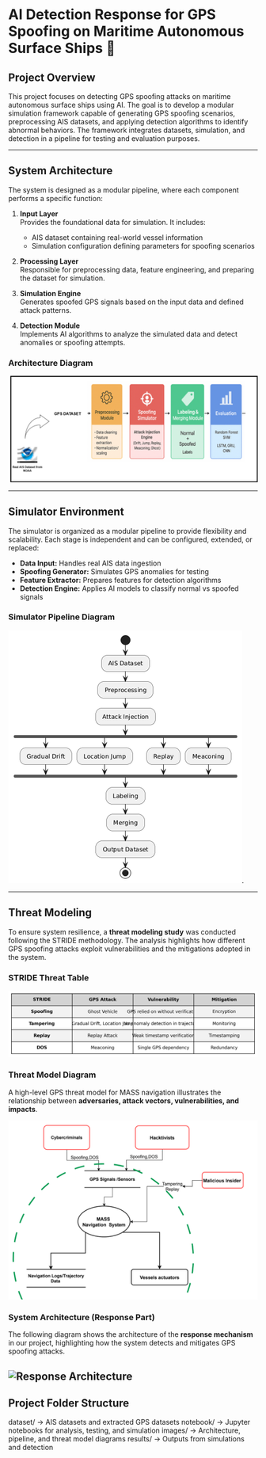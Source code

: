 # AI Detection Response for GPS Spoofing on Maritime Autonomous Surface Ships 🚢 

## Project Overview
This project focuses on detecting GPS spoofing attacks on maritime autonomous surface ships using AI. The goal is to develop a modular simulation framework capable of generating GPS spoofing scenarios, preprocessing AIS datasets, and applying detection algorithms to identify abnormal behaviors. The framework integrates datasets, simulation, and detection in a pipeline for testing and evaluation purposes.

---

## System Architecture
The system is designed as a modular pipeline, where each component performs a specific function:

1. **Input Layer**  
   Provides the foundational data for simulation. It includes:
   - AIS dataset containing real-world vessel information
   - Simulation configuration defining parameters for spoofing scenarios

2. **Processing Layer**  
   Responsible for preprocessing data, feature engineering, and preparing the dataset for simulation.

3. **Simulation Engine**  
   Generates spoofed GPS signals based on the input data and defined attack patterns.

4. **Detection Module**  
   Implements AI algorithms to analyze the simulated data and detect anomalies or spoofing attempts.

### Architecture Diagram
![Architecture Diagram](images/GPS.drawio.png)

---

## Simulator Environment
The simulator is organized as a modular pipeline to provide flexibility and scalability. Each stage is independent and can be configured, extended, or replaced:

- **Data Input:** Handles real AIS data ingestion  
- **Spoofing Generator:** Simulates GPS anomalies for testing  
- **Feature Extractor:** Prepares features for detection algorithms  
- **Detection Engine:** Applies AI models to classify normal vs spoofed signals  

### Simulator Pipeline Diagram
![Simulator Pipeline](https://github.com/InesAg405/AI-Detection-Response-for-GPS-Spoofing-on-MASS/blob/main/images/data%20pip.png).

---

## Threat Modeling
To ensure system resilience, a **threat modeling study** was conducted following the STRIDE methodology. The analysis highlights how different GPS spoofing attacks exploit vulnerabilities and the mitigations adopted in the system.

### STRIDE Threat Table
![STRIDE Threat Table](https://github.com/InesAg405/AI-Detection-Response-for-GPS-Spoofing-on-MASS/blob/main/images/STRIDE_table2.png)
### Threat Model Diagram
A high-level GPS threat model for MASS navigation illustrates the relationship between **adversaries, attack vectors, vulnerabilities, and impacts**.

![Threat Model Diagram](https://github.com/InesAg405/AI-Detection-Response-for-GPS-Spoofing-on-MASS/blob/main/images/model2.png)

### System Architecture (Response Part)

The following diagram shows the architecture of the **response mechanism** in our project, highlighting how the system detects and mitigates GPS spoofing attacks.  

![Response Architecture](https://github.com/InesAg405/AI-Detection-Response-for-GPS-Spoofing-on-MASS/blob/main/images/response_architecture.png)
---

## Project Folder Structure
dataset/ → AIS datasets and extracted GPS datasets
notebook/ → Jupyter notebooks for analysis, testing, and simulation
images/ → Architecture, pipeline, and threat model diagrams
results/ → Outputs from simulations and detection 
